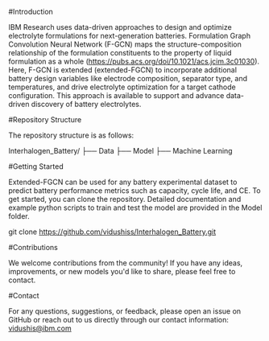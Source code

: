 #Introduction 

IBM Research uses data-driven approaches to design and optimize electrolyte formulations for next-generation batteries. Formulation Graph Convolution Neural Network (F-GCN) maps the structure-composition relationship of the formulation constituents to the property of liquid formulation as a whole (https://pubs.acs.org/doi/10.1021/acs.jcim.3c01030). Here, F-GCN is extended (extended-FGCN) to incorporate additional battery design variables like electrode composition, separator type, and temperatures, and drive electrolyte optimization for a target cathode configuration. This approach is available to support and advance data-driven discovery of battery electrolytes.

#Repository Structure

The repository structure is as follows:

Interhalogen_Battery/
├── Data
├── Model
├── Machine Learning
 

#Getting Started

Extended-FGCN can be used for any battery experimental dataset to predict battery performance metrics such as capacity, cycle life, and CE. To get started, you can clone the repository. Detailed documentation and example python scripts to train and test the model are provided in the Model folder.

git clone https://github.com/vidushiss/Interhalogen_Battery.git

#Contributions

We welcome contributions from the community! If you have any ideas, improvements, or new models you'd like to share, please feel free to contact.

#Contact

For any questions, suggestions, or feedback, please open an issue on GitHub or reach out to us directly through our contact information: vidushis@ibm.com

